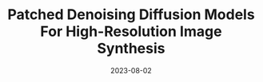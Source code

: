 ---
title: "Patched Denoising Diffusion Models For High-Resolution Image Synthesis"
collection: publications
permalink: /publication/2024-02-PatchDM
date: 2023-08-02
venue: 'ICLR 2024'
pdfurl: 'https://arxiv.org/abs/2308.01316'
codeurl: 'https://github.com/mlpc-ucsd/patch-dm'
projecturl: 'https://patchdm.github.io'
teaser: 'patchdm-thumbnail.png'
authors: "Zheng Ding*, <strong>Mengqi Zhang*</strong>, Jiajun Wu, and Zhuowen Tu."
---